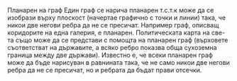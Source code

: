 Планарен на граф
Един граф се нарича планарен т.с.т.к може да се изобрази върху плоскост (начертае графично с точки и линии) така, че никои две негови ребра да не се пресичат.
Например граф, описващ коридорите на една галерия, е планарен. Политическата карта на све-та също може да се представи с помощта на планарен граф (върховете съответстват на държавите, а всяко ребро показва обща сухоземна граница между две държави).
Известно е, че всеки планарен граф може да бъде нарисуван в равнината така, че не само никои две негови ребра да не се пресичат, но и ребрата да бъдат прави отсечки.
